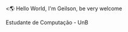 <🌎 Hello World, I'm Geilson, be very welcome

Estudante de Computação - UnB



<!-- Proudly created with GPRM ( https://gprm.itsvg.in ) -->